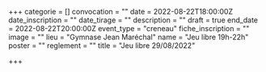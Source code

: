 +++
categorie = []
convocation = ""
date = 2022-08-22T18:00:00Z
date_inscription = ""
date_tirage = ""
description = ""
draft = true
end_date = 2022-08-22T20:00:00Z
event_type = "creneau"
fiche_inscription = ""
image = ""
lieu = "Gymnase Jean Maréchal"
name = "Jeu libre 19h-22h"
poster = ""
reglement = ""
title = "Jeu libre 29/08/2022"

+++
